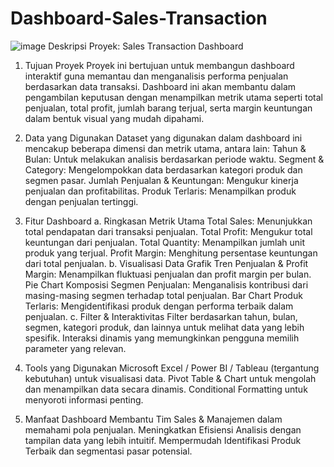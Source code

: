 # Dashboard-Sales-Transaction
![image](https://github.com/user-attachments/assets/f3e03513-f4f2-4e31-9e73-23f3a633dc7c)
Deskripsi Proyek: Sales Transaction Dashboard
1. Tujuan Proyek
Proyek ini bertujuan untuk membangun dashboard interaktif guna memantau dan menganalisis performa penjualan berdasarkan data transaksi. Dashboard ini akan membantu dalam pengambilan keputusan dengan menampilkan metrik utama seperti total penjualan, total profit, jumlah barang terjual, serta margin keuntungan dalam bentuk visual yang mudah dipahami.

2. Data yang Digunakan
Dataset yang digunakan dalam dashboard ini mencakup beberapa dimensi dan metrik utama, antara lain:
Tahun & Bulan: Untuk melakukan analisis berdasarkan periode waktu.
Segment & Category: Mengelompokkan data berdasarkan kategori produk dan segmen pasar.
Jumlah Penjualan & Keuntungan: Mengukur kinerja penjualan dan profitabilitas.
Produk Terlaris: Menampilkan produk dengan penjualan tertinggi.

3. Fitur Dashboard
a. Ringkasan Metrik Utama
Total Sales: Menunjukkan total pendapatan dari transaksi penjualan.
Total Profit: Mengukur total keuntungan dari penjualan.
Total Quantity: Menampilkan jumlah unit produk yang terjual.
Profit Margin: Menghitung persentase keuntungan dari total penjualan.
b. Visualisasi Data
Grafik Tren Penjualan & Profit Margin: Menampilkan fluktuasi penjualan dan profit margin per bulan.
Pie Chart Komposisi Segmen Penjualan: Menganalisis kontribusi dari masing-masing segmen terhadap total penjualan.
Bar Chart Produk Terlaris: Mengidentifikasi produk dengan performa terbaik dalam penjualan.
c. Filter & Interaktivitas
Filter berdasarkan tahun, bulan, segmen, kategori produk, dan lainnya untuk melihat data yang lebih spesifik.
Interaksi dinamis yang memungkinkan pengguna memilih parameter yang relevan.

4. Tools yang Digunakan
Microsoft Excel / Power BI / Tableau (tergantung kebutuhan) untuk visualisasi data.
Pivot Table & Chart untuk mengolah dan menampilkan data secara dinamis.
Conditional Formatting untuk menyoroti informasi penting.

5. Manfaat Dashboard
Membantu Tim Sales & Manajemen dalam memahami pola penjualan.
Meningkatkan Efisiensi Analisis dengan tampilan data yang lebih intuitif.
Mempermudah Identifikasi Produk Terbaik dan segmentasi pasar potensial.
